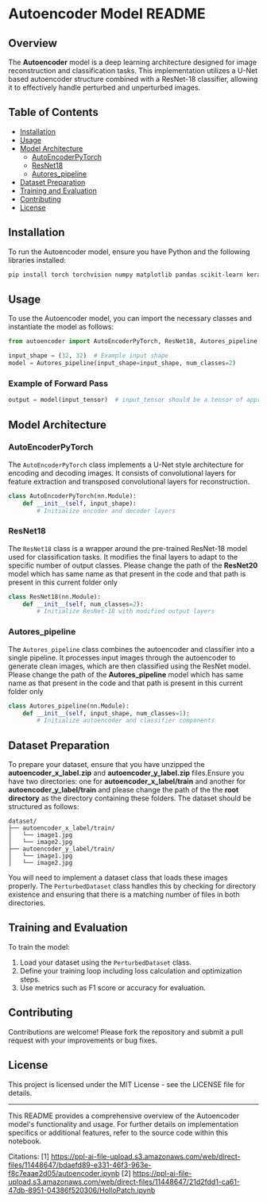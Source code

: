 # Autoencoder Model README

## Overview
The **Autoencoder** model is a deep learning architecture designed for image reconstruction and classification tasks. This implementation utilizes a U-Net based autoencoder structure combined with a ResNet-18 classifier, allowing it to effectively handle perturbed and unperturbed images.

## Table of Contents
- [Installation](#installation)
- [Usage](#usage)
- [Model Architecture](#model-architecture)
  - [AutoEncoderPyTorch](#autoencoderpytorch)
  - [ResNet18](#resnet18)
  - [Autores_pipeline](#autores_pipeline)
- [Dataset Preparation](#dataset-preparation)
- [Training and Evaluation](#training-and-evaluation)
- [Contributing](#contributing)
- [License](#license)

## Installation
To run the Autoencoder model, ensure you have Python and the following libraries installed:
```bash
pip install torch torchvision numpy matplotlib pandas scikit-learn keras
```

## Usage
To use the Autoencoder model, you can import the necessary classes and instantiate the model as follows:

```python
from autoencoder import AutoEncoderPyTorch, ResNet18, Autores_pipeline

input_shape = (32, 32)  # Example input shape
model = Autores_pipeline(input_shape=input_shape, num_classes=2)
```

### Example of Forward Pass
```python
output = model(input_tensor)  # input_tensor should be a tensor of appropriate shape
```

## Model Architecture

### AutoEncoderPyTorch
The `AutoEncoderPyTorch` class implements a U-Net style architecture for encoding and decoding images. It consists of convolutional layers for feature extraction and transposed convolutional layers for reconstruction.

```python
class AutoEncoderPyTorch(nn.Module):
    def __init__(self, input_shape):
        # Initialize encoder and decoder layers
```

### ResNet18
The `ResNet18` class is a wrapper around the pre-trained ResNet-18 model used for classification tasks. It modifies the final layers to adapt to the specific number of output classes.
Please change the path of the **ResNet20** model which has same name as that present in the code and that path is present in this current folder only

```python
class ResNet18(nn.Module):
    def __init__(self, num_classes=2):
        # Initialize ResNet-18 with modified output layers
```

### Autores_pipeline
The `Autores_pipeline` class combines the autoencoder and classifier into a single pipeline. It processes input images through the autoencoder to generate clean images, which are then classified using the ResNet model.
Please change the path of the **Autores_pipeline** model which has same name as that present in the code and that path is present in this current folder only

```python
class Autores_pipeline(nn.Module):
    def __init__(self, input_shape, num_classes=1):
        # Initialize autoencoder and classifier components
```

## Dataset Preparation
To prepare your dataset, ensure that you have unzipped the **autoencoder_x_label.zip** and **autoencoder_y_label.zip** files.Ensure you have two directories: one for **autoencoder_x_label/train**  and another for **autoencoder_y_label/train** and please change the path of the the **root directory** as the directory containing these folders. The dataset should be structured as follows:

```
dataset/
├── autoencoder_x_label/train/
│   └── image1.jpg
│   └── image2.jpg
├── autoencoder_y_label/train/
│   └── image1.jpg
│   └── image2.jpg
```

You will need to implement a dataset class that loads these images properly. The `PerturbedDataset` class handles this by checking for directory existence and ensuring that there is a matching number of files in both directories.

## Training and Evaluation
To train the model:
1. Load your dataset using the `PerturbedDataset` class.
2. Define your training loop including loss calculation and optimization steps.
3. Use metrics such as F1 score or accuracy for evaluation.

## Contributing
Contributions are welcome! Please fork the repository and submit a pull request with your improvements or bug fixes.

## License
This project is licensed under the MIT License - see the LICENSE file for details.

---

This README provides a comprehensive overview of the Autoencoder model's functionality and usage. For further details on implementation specifics or additional features, refer to the source code within this notebook.

Citations:
[1] https://ppl-ai-file-upload.s3.amazonaws.com/web/direct-files/11448647/bdaefd89-e331-46f3-963e-f8c7eaae2d05/autoencoder.ipynb
[2] https://ppl-ai-file-upload.s3.amazonaws.com/web/direct-files/11448647/21d2fdd1-ca61-47db-8951-04386f520306/HolloPatch.ipynb